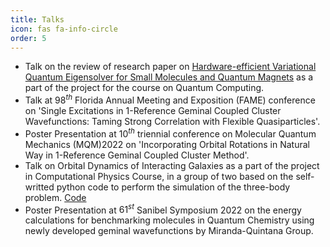 ```yaml
---
title: Talks 
icon: fas fa-info-circle
order: 5
---
```


- Talk on the review of research paper on [Hardware-efficient Variational Quantum Eigensolver for Small Molecules and Quantum Magnets](https://doi.org/10.1038/nature23879) as a part of the project for the course on Quantum Computing.  
- Talk at $98^{th}$ Florida Annual Meeting and Exposition (FAME) conference on 'Single Excitations in 1-Reference Geminal Coupled Cluster Wavefunctions: Taming Strong Correlation with Flexible Quasiparticles'.
- Poster Presentation at $10^{th}$ triennial conference on Molecular Quantum Mechanics (MQM)2022 on 'Incorporating Orbital Rotations in Natural Way in 1-Reference Geminal Coupled Cluster Method'.
- Talk on Orbital Dynamics of Interacting Galaxies as a part of the project in Computational Physics Course, in a group of two based on the self-writted python code to perform the simulation of the three-body problem. [Code](https://github.com/q-pratz-chem/Project_Interacting_Galaxies.git)
- Poster Presentation at $61^{st}$ Sanibel Symposium 2022 on the energy calculations for benchmarking molecules in Quantum Chemistry using newly developed geminal wavefunctions by Miranda-Quintana Group.
